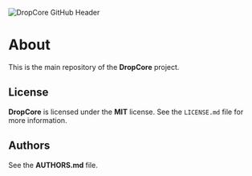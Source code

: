 ![DropCore GitHub Header](https://raw.githubusercontent.com/web-bloodcore/image-assets/master/github-header.png)

# About

This is the main repository of the __DropCore__ project.

## License

__DropCore__ is licensed under the **MIT** license. See the `LICENSE.md` file for more information.

## Authors

See the __AUTHORS.md__ file.
